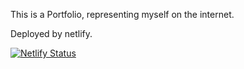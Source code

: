 This is a Portfolio, representing myself on the internet. 

Deployed by netlify.

[![Netlify Status](https://api.netlify.com/api/v1/badges/256c0e80-9c68-430c-87dc-b5357eccd1a2/deploy-status)](https://app.netlify.com/sites/mst-portfolio/deploys)
